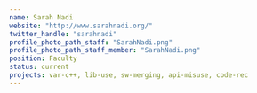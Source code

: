 ```yaml
---
name: Sarah Nadi
website: "http://www.sarahnadi.org/"
twitter_handle: "sarahnadi"
profile_photo_path_staff: "SarahNadi.png"
profile_photo_path_staff_member: "SarahNadi.png"
position: Faculty
status: current
projects: var-c++, lib-use, sw-merging, api-misuse, code-rec
---
```

